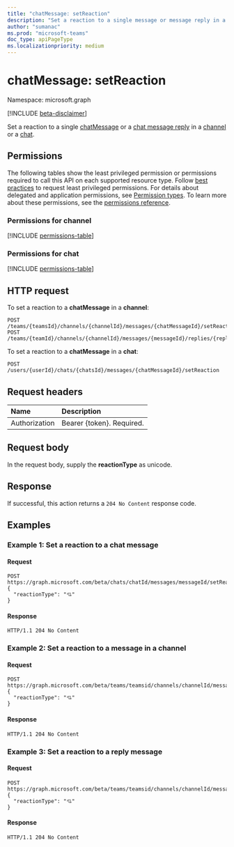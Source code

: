 ```yaml
---
title: "chatMessage: setReaction"
description: "Set a reaction to a single message or message reply in a channel or a chat."
author: "sumanac"
ms.prod: "microsoft-teams"
doc_type: apiPageType
ms.localizationpriority: medium
---
```


# chatMessage: setReaction

Namespace: microsoft.graph

[!INCLUDE [beta-disclaimer](../../includes/beta-disclaimer.md)]

Set a reaction to a single [chatMessage](../resources/chatmessage.md) or a [chat message reply](../resources/chatmessage.md) in a [channel](../resources/channel.md) or a [chat](../resources/chat.md).

## Permissions

The following tables show the least privileged permission or permissions required to call this API on each supported resource type. Follow [best practices](/graph/permissions-overview#best-practices-for-using-microsoft-graph-permissions) to request least privileged permissions. For details about delegated and application permissions, see [Permission types](/graph/permissions-overview#permission-types). To learn more about these permissions, see the [permissions reference](/graph/permissions-reference).

### Permissions for channel

<!-- { "blockType": "permissions", "name": "chatmessage_setreaction" } -->
[!INCLUDE [permissions-table](../includes/permissions/chatmessage-setreaction-permissions.md)]

### Permissions for chat

<!-- { "blockType": "permissions", "name": "chatmessage_setreaction_2" } -->
[!INCLUDE [permissions-table](../includes/permissions/chatmessage-setreaction-2-permissions.md)]

## HTTP request

To set a reaction to a **chatMessage** in a **channel**:
<!-- {
  "blockType": "ignored"
}
-->
``` http
POST /teams/{teamsId}/channels/{channelId}/messages/{chatMessageId}/setReaction
POST /teams/{teamId}/channels/{channelId}/messages/{messageId}/replies/{replyId}/setReaction
```

To set a reaction to a **chatMessage** in a **chat**:
<!-- {
  "blockType": "ignored"
}
-->
``` http
POST /users/{userId}/chats/{chatsId}/messages/{chatMessageId}/setReaction
```

## Request headers

|Name|Description|
|:---|:---|
|Authorization|Bearer {token}. Required.|

## Request body

In the request body, supply the **reactionType** as unicode.

## Response

If successful, this action returns a `204 No Content` response code.

## Examples

### Example 1: Set a reaction to a chat message

#### Request

```http
POST https://graph.microsoft.com/beta/chats/chatId/messages/messageId/setReaction
{
  "reactionType": "💘"
}
```

#### Response

<!-- {
  "blockType": "response"
} -->

``` http
HTTP/1.1 204 No Content
```

### Example 2: Set a reaction to a message in a channel

#### Request
```http
POST https://graph.microsoft.com/beta/teams/teamsid/channels/channelId/messages/messageId/setReaction
{
  "reactionType": "💘"
}
```

#### Response

<!-- {
  "blockType": "response"
} -->

``` http
HTTP/1.1 204 No Content
```

### Example 3:  Set a reaction to a reply message

#### Request

```http
POST https://graph.microsoft.com/beta/teams/teamsid/channels/channelId/messages/messageId/replies/replyId/setReaction
{
  "reactionType": "💘"
}
```

#### Response

<!-- {
  "blockType": "response"
} -->

``` http
HTTP/1.1 204 No Content
```
